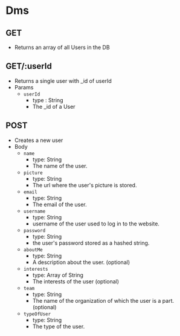# Dms

## GET
- Returns an array of all Users in the DB


## GET/:userId
- Returns a single user with _id of userId
- Params
    - `userId`
        - type : String
        - The _id of a User

## POST
- Creates a new user
- Body
    - `name`
        - type: String
        - The name of the user.
    - `picture`
        - type: String
        - The url where the user's picture is stored.
    - `email`
        - type: String
        - The email of the user.
    - `username`
        - type: String
        - username of the user used to log in to the website.
    - `password`
        - type: String
        - the user's password stored as a hashed string.
    - `aboutMe`
        - type: String
        - A description about the user. (optional)
    - `interests`
        - type: Array of String
        - The interests of the user (optional)
    - `team`
        - type: String
        - The name of the organization of which the user is a part. (optional)
    - `typeOfUser`
        - type: String
        - The type of the user.


